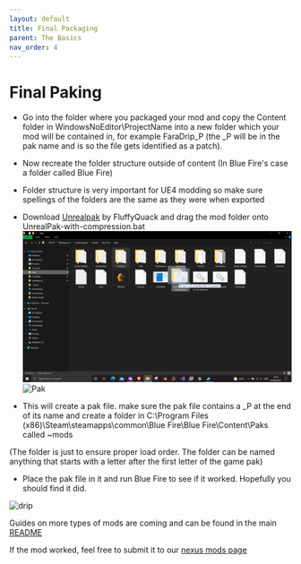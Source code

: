 ```yaml
---
layout: default
title: Final Packaging
parent: The Basics
nav_order: 4
---
```


# Final Paking

- Go into the folder where you packaged your mod and copy the Content folder in WindowsNoEditor\\ProjectName into a new folder which your mod will be contained in, for example FaraDrip_P (the _P will be in the pak name and is so the file gets identified as a patch).
- Now recreate the folder structure outside of content (In Blue Fire's case a folder called Blue Fire)
- Folder structure is very important for UE4 modding so make sure spellings of the folders are the same as they were when exported
- Download [Unrealpak](https://github.com/bananaturtlesandwich/Blue-Fire-Modding-Guide/blob/main/Tools/UnrealPak.zip) by FluffyQuack and drag the mod folder onto UnrealPak-with-compression.bat
![](Images/Pak.png)
![Pak](https://user-images.githubusercontent.com/71292624/144015541-6179a4c4-18b5-4187-8f7a-1d8d1e0d80ac.png)

- This will create a pak file. make sure the pak file contains a _P at the end of its name and create a folder in C:\Program Files (x86)\Steam\steamapps\common\Blue Fire\Blue Fire\Content\Paks called ~mods

(The folder is just to ensure proper load order. The folder can be named anything that starts with a letter after the first letter of the game pak) 
- Place the pak file in it and run Blue Fire to see if it worked. Hopefully you should find it did.

![drip](https://user-images.githubusercontent.com/71292624/144015578-fa7e09a5-d641-4f25-9292-323db58763bb.PNG)

Guides on more types of mods are coming and can be found in the main [README](./README.md)

If the mod worked, feel free to submit it to our [nexus mods page](https://www.nexusmods.com/bluefire/mods/) 
